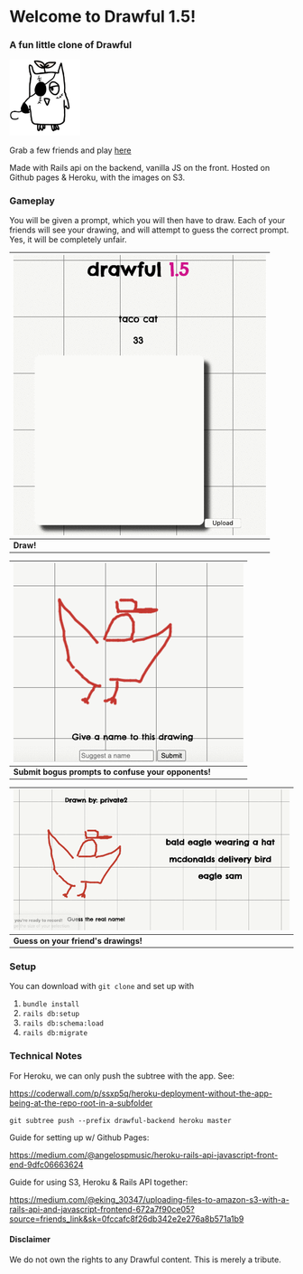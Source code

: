 # Welcome to Drawful 1.5!
### A fun little clone of Drawful

<img src=".github/images/logo.png" alt="logo" title="Drawful 1.5" width="25%" />

Grab a few friends and play [here](https://elliott-king.github.io/drawful-1.5/frontend/)

Made with Rails api on the backend, vanilla JS on the front. Hosted on Github pages & Heroku, with the images on S3.

### Gameplay
You will be given a prompt, which you will then have to draw. Each of your friends will see your drawing, and will attempt to guess the correct prompt. Yes, it will be completely unfair.

|![drawing based on prompt](.github/images/drawful_draw.gif "Draw the prompt")|
| --- |
| **Draw!** |

|![submitting a guess for a drawing](.github/images/drawful_give_prompt.gif "Submit a title")|
| --- |
| **Submit bogus prompts to confuse your opponents!** |

|![guessing on another drawing](.github/images/drawful_guessing.gif "Now guess")|
| --- |
| **Guess on your friend's drawings!** |


### Setup
You can download with `git clone` and set up with 
1. `bundle install`
2. `rails db:setup`
3. `rails db:schema:load`
4. `rails db:migrate` 

### Technical Notes

For Heroku, we can only push the subtree with the app. See: 

https://coderwall.com/p/ssxp5q/heroku-deployment-without-the-app-being-at-the-repo-root-in-a-subfolder

```
git subtree push --prefix drawful-backend heroku master
```

Guide for setting up w/ Github Pages: 

https://medium.com/@angelospmusic/heroku-rails-api-javascript-front-end-9dfc06663624

Guide for using S3, Heroku & Rails API together: 

https://medium.com/@eking_30347/uploading-files-to-amazon-s3-with-a-rails-api-and-javascript-frontend-672a7f90ce05?source=friends_link&sk=0fccafc8f26db342e2e276a8b571a1b9

#### Disclaimer
We do not own the rights to any Drawful content. This is merely a tribute.
